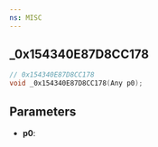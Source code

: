 ```yaml
---
ns: MISC
---
```

## _0x154340E87D8CC178

```c
// 0x154340E87D8CC178
void _0x154340E87D8CC178(Any p0);
```

## Parameters
* **p0**:
